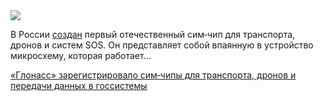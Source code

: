 <!--2025-07-28 14:00:12-->
<div class="yb">
  <div class="rss habr"><img src="https://habrastorage.org/getpro/habr/upload_files/de7/c19/0b9/de7c190b91c24824525c92acf101c39a.jpg" /><p>В&nbsp;России <a href="https://www.vedomosti.ru/technology/articles/2025/07/28/1127309-glonass-osnastit-rossiiskii-transport-otechestvennimi-sim-chipami" rel="noopener noreferrer nofollow">создан</a> первый отечественный сим‑чип для&nbsp;транспорта, дронов и систем SOS. Он представляет собой впаянную в&nbsp;устройство микросхему, которая работает... <p class="titl"><a href="https://habr.com/ru/news/931766/?utm_source=habrahabr&utm_medium=rss&utm_campaign=931766">«Глонасс» зарегистрировало сим‑чипы для транспорта, дронов и передачи данных в госсистемы</a></p></div>
</div>
